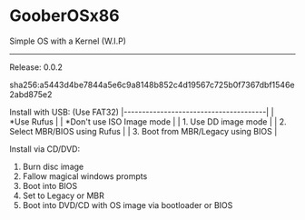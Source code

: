 # GooberOSx86
Simple OS with a Kernel (W.I.P)

________________________________

Release: 0.0.2

sha256:a5443d4be7844a5e6c9a8148b852c4d19567c725b0f7367dbf1546e2abd875e2

  Install with USB:  (Use FAT32)
|---------------------------------------|
|    *Use Rufus                         |
|       *Don't use ISO Image mode       |
|    1. Use DD image mode               |
|    2. Select MBR/BIOS using Rufus     |
|    3. Boot from MBR/Legacy using BIOS |


  
  Install via CD/DVD:

  1. Burn disc image
  2. Fallow magical windows prompts
  3. Boot into BIOS
  4. Set to Legacy or MBR
  5. Boot into DVD/CD with OS image via bootloader or BIOS

  
      
